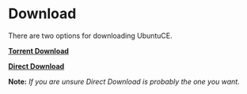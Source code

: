# Download
<!-- position: 3 -->


There are two options for downloading UbuntuCE.

**[Torrent Download](https://sourceforge.net/projects/ubuntuce/files/ubuntu-ce-20.04.2-2021.07.30.0-desktop-amd64.iso.torrent/download)**

**[Direct Download](https://sourceforge.net/projects/ubuntuce/files/latest/download)**

**Note:** *If you are unsure Direct Download is probably the one you want.*